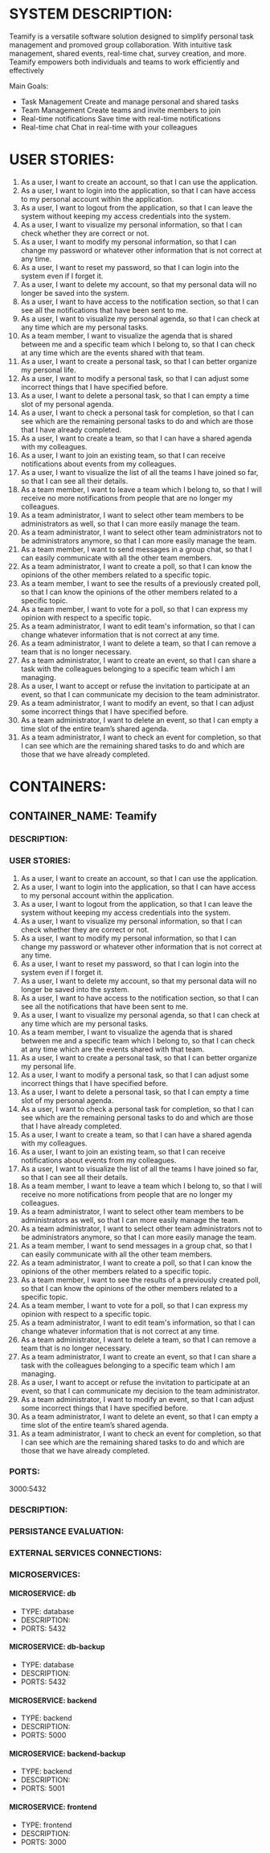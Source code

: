 # SYSTEM DESCRIPTION:

Teamify is a versatile software solution designed to simplify personal task management and promoved group collaboration.
With intuitive task management, shared events, real-time chat, survey creation, and more.
Teamify empowers both individuals and teams to work efficiently and effectively

Main Goals:
- Task Management
    Create and manage personal and shared tasks
- Team Management
    Create teams and invite members to join
- Real-time notifications
    Save time with real-time notifications
- Real-time chat
    Chat in real-time with your colleagues

# USER STORIES:

1) As a user, I want to create an account, so that I can use the application.
2) As a user, I want to login into the application, so that I can have access to my personal account within the application.
3) As a user, I want to logout from the application, so that I can leave the system without keeping my access credentials into the system.
4) As a user, I want to visualize my personal information, so that I can check whether they are correct or not.
5) As a user, I want to modify my personal information, so that I can change my password or whatever other information that is not correct at any time.
6) As a user, I want to reset my password, so that I can login into the system even if I forget it.
7) As a user, I want to delete my account, so that my personal data will no longer be saved into the system.
8) As a user, I want to have access to the notification section, so that I can see all the notifications that have been sent to me.
9) As a user, I want to visualize my personal agenda, so that I can check at any time which are my personal tasks.
10) As a team member, I want to visualize the agenda that is shared between me and a specific team which I belong to, so that I can check at any time which are the events shared with that team.
11) As a user, I want to create a personal task, so that I can better organize my personal life.
12) As a user, I want to modify a personal task, so that I can adjust some incorrect things that I have specified before.
13) As a user, I want to delete a personal task, so that I can empty a time slot of my personal agenda.
14) As a user, I want to check a personal task for completion, so that I can see which are the remaining personal tasks to do and which are those that I have already completed.
15) As a user, I want to create a team, so that I can have a shared agenda with my colleagues.
16) As a user, I want to join an existing team, so that I can receive notifications about events from my colleagues.
17) As a user, I want to visualize the list of all the teams I have joined so far, so that I can see all their details.
18) As a team member, I want to leave a team which I belong to, so that I will receive no more notifications from people that are no longer my colleagues.
19) As a team administrator, I want to select other team members to be administrators as well, so that I can more easily manage the team.
20) As a team administrator, I want to select other team administrators not to be administrators anymore, so that I can more easily manage the team.
21) As a team member, I want to send messages in a group chat, so that I can easily communicate with all the other team members.
22) As a team administrator, I want to create a poll, so that I can know the opinions of the other members related to a specific topic.
23) As a team member, I want to see the results of a previously created poll, so that I can know the opinions of the other members related to a specific topic.
24) As a team member, I want to vote for a poll, so that I can express my opinion with respect to a specific topic.
25) As a team administrator, I want to edit team's information, so that I can change whatever information that is not correct at any time.
26) As a team administrator, I want to delete a team, so that I can remove a team that is no longer necessary.
27) As a team administrator, I want to create an event, so that I can share a task with the colleagues belonging to a specific team which I am managing.
28) As a user, I want to accept or refuse the invitation to participate at an event, so that I can communicate my decision to the team administrator.
29) As a team administrator, I want to modify an event, so that I can adjust some incorrect things that I have specified before.
30) As a team administrator, I want to delete an event, so that I can empty a time slot of the entire team’s shared agenda.
31) As a team administrator, I want to check an event for completion, so that I can see which are the remaining shared tasks to do and which are those that we have already completed.


# CONTAINERS:

## CONTAINER_NAME: Teamify

### DESCRIPTION: 


### USER STORIES:
1) As a user, I want to create an account, so that I can use the application.
2) As a user, I want to login into the application, so that I can have access to my personal account within the application.
3) As a user, I want to logout from the application, so that I can leave the system without keeping my access credentials into the system.
4) As a user, I want to visualize my personal information, so that I can check whether they are correct or not.
5) As a user, I want to modify my personal information, so that I can change my password or whatever other information that is not correct at any time.
6) As a user, I want to reset my password, so that I can login into the system even if I forget it.
7) As a user, I want to delete my account, so that my personal data will no longer be saved into the system.
8) As a user, I want to have access to the notification section, so that I can see all the notifications that have been sent to me.
9) As a user, I want to visualize my personal agenda, so that I can check at any time which are my personal tasks.
10) As a team member, I want to visualize the agenda that is shared between me and a specific team which I belong to, so that I can check at any time which are the events shared with that team.
11) As a user, I want to create a personal task, so that I can better organize my personal life.
12) As a user, I want to modify a personal task, so that I can adjust some incorrect things that I have specified before.
13) As a user, I want to delete a personal task, so that I can empty a time slot of my personal agenda.
14) As a user, I want to check a personal task for completion, so that I can see which are the remaining personal tasks to do and which are those that I have already completed.
15) As a user, I want to create a team, so that I can have a shared agenda with my colleagues.
16) As a user, I want to join an existing team, so that I can receive notifications about events from my colleagues.
17) As a user, I want to visualize the list of all the teams I have joined so far, so that I can see all their details.
18) As a team member, I want to leave a team which I belong to, so that I will receive no more notifications from people that are no longer my colleagues.
19) As a team administrator, I want to select other team members to be administrators as well, so that I can more easily manage the team.
20) As a team administrator, I want to select other team administrators not to be administrators anymore, so that I can more easily manage the team.
21) As a team member, I want to send messages in a group chat, so that I can easily communicate with all the other team members.
22) As a team administrator, I want to create a poll, so that I can know the opinions of the other members related to a specific topic.
23) As a team member, I want to see the results of a previously created poll, so that I can know the opinions of the other members related to a specific topic.
24) As a team member, I want to vote for a poll, so that I can express my opinion with respect to a specific topic.
25) As a team administrator, I want to edit team's information, so that I can change whatever information that is not correct at any time.
26) As a team administrator, I want to delete a team, so that I can remove a team that is no longer necessary.
27) As a team administrator, I want to create an event, so that I can share a task with the colleagues belonging to a specific team which I am managing.
28) As a user, I want to accept or refuse the invitation to participate at an event, so that I can communicate my decision to the team administrator.
29) As a team administrator, I want to modify an event, so that I can adjust some incorrect things that I have specified before.
30) As a team administrator, I want to delete an event, so that I can empty a time slot of the entire team’s shared agenda.
31) As a team administrator, I want to check an event for completion, so that I can see which are the remaining shared tasks to do and which are those that we have already completed.


### PORTS: 
3000:5432

### DESCRIPTION:


### PERSISTANCE EVALUATION:


### EXTERNAL SERVICES CONNECTIONS:


### MICROSERVICES:

#### MICROSERVICE: db
- TYPE: database
- DESCRIPTION: 
- PORTS: 5432

#### MICROSERVICE: db-backup
- TYPE: database
- DESCRIPTION: 
- PORTS: 5432

#### MICROSERVICE: backend
- TYPE: backend
- DESCRIPTION: 
- PORTS: 5000

#### MICROSERVICE: backend-backup
- TYPE: backend
- DESCRIPTION: 
- PORTS: 5001

#### MICROSERVICE: frontend
- TYPE: frontend
- DESCRIPTION: 
- PORTS: 3000